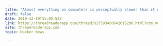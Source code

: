 ```yaml
---
title: "Almost everything on computers is perceptually slower than it was in 1983"
draft: false
date: 2019-12-19T15:00:52Z
link: https://threadreaderapp.com/thread/927593460642615296.html?utm_medium=RSS&utm_source=hune
site: threadreaderapp.com
topic: Hacker News  

---
```

